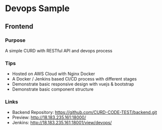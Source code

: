 # Devops Sample

## Frontend

### Purpose
A simple CURD with RESTful API and devops process

### Tips
- Hosted on AWS Cloud with Nginx Docker
- A Docker / Jenkins based CI/CD process with different stages
- Demonstrate basic responsive design with vuejs & bootstrap
- Demonstrate basic component structure

### Links
- Backend Repository: https://github.com/CURD-CODE-TEST/backend.git
- Preview: http://18.183.235.161:18000/
- Jenkins: http://18.183.235.161:18001/view/devops/
